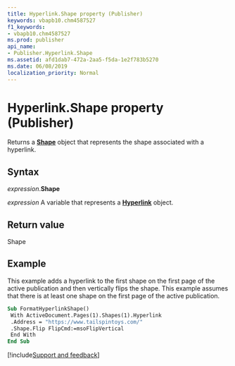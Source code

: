 ```yaml
---
title: Hyperlink.Shape property (Publisher)
keywords: vbapb10.chm4587527
f1_keywords:
- vbapb10.chm4587527
ms.prod: publisher
api_name:
- Publisher.Hyperlink.Shape
ms.assetid: afd1dab7-472a-2aa5-f5da-1e2f783b5270
ms.date: 06/08/2019
localization_priority: Normal
---
```



# Hyperlink.Shape property (Publisher)

Returns a **[Shape](Publisher.Shape.md)** object that represents the shape associated with a hyperlink.


## Syntax

_expression_.**Shape**

_expression_ A variable that represents a **[Hyperlink](Publisher.Hyperlink.md)** object.


## Return value

Shape


## Example

This example adds a hyperlink to the first shape on the first page of the active publication and then vertically flips the shape. This example assumes that there is at least one shape on the first page of the active publication.

```vb
Sub FormatHyperlinkShape() 
 With ActiveDocument.Pages(1).Shapes(1).Hyperlink 
 .Address = "https://www.tailspintoys.com/" 
 .Shape.Flip FlipCmd:=msoFlipVertical 
 End With 
End Sub
```

[!include[Support and feedback](~/includes/feedback-boilerplate.md)]